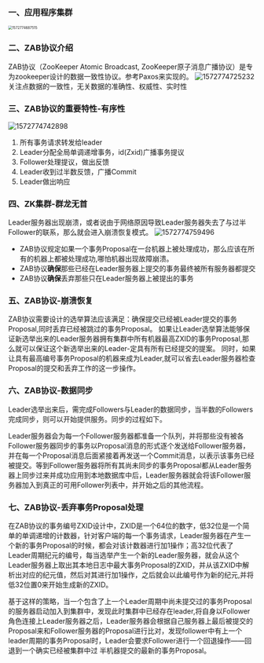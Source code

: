 ### 一、应用程序集群
<img src="D:\doc\blog\images\study\zookeeper\1572774687515.png" alt="1572774687515" style="zoom: 50%;" />

### 二、ZAB协议介绍
ZAB协议（ZooKeeper Atomic Broadcast, ZooKeeper原子消息广播协议）是专为zookeeper设计的数据一致性协议。参考Paxos来实现的。
![1572774725232](D:\doc\blog\images\study\zookeeper\1572774725232.png)
关注点数据的一致性，无关数据的准确性、权威性、实时性

### 三、ZAB协议的重要特性-有序性
![1572774742898](D:\doc\blog\images\study\zookeeper\1572774742898.png)

1.    所有事务请求转发给leader
2.    Leader分配全局单调递增事务，id(Zxid)广播事务提议
3.    Follower处理提议，做出反馈
4.    Leader收到过半数反馈，广播Commit
5.    Leader做出响应

### 四、ZK集群-群龙无首
Leader服务器出现崩溃，或者说由于网络原因导致Leader服务器失去了与过半Follower的联系，那么就会进入崩溃恢复模式。
![1572774759496](D:\doc\blog\images\study\zookeeper\1572774759496.png)

- ZAB协议规定如果一个事务Proposal在一台机器上被处理成功，那么应该在所有的机器上都被处理成功,哪怕机器出现故障崩溃。
- ZAB协议**确保**那些已经在Leader服务器上提交的事务最终被所有服务器都提交
- ZAB协议**确保**丢弃那些只在Leader服务器上被提出的事务

### 五、ZAB协议-崩溃恢复
ZAB协议需要设计的选举算法应该满足：确保提交已经被Leader提交的事务Proposal,同时丢弃已经被跳过的事务Proposal。
如果让Leader选举算法能够保证新选举出来的Leader服务器拥有集群中所有机器最高ZXID的事务Proposal,那么就可以保证这个新选举出来的Leader-定具有所有已经提交的提案。
同时，如果让具有最高编号事务Proposal的机器来成为Leader,就可以省去Leader服务器检查Proposal的提交和丢弃工作的这一步操作。


### 六、ZAB协议-数据同步

Leader选举出来后，需完成Followers与Leader的数据同步，当半数的Followers完成同步，则可以开始提供服务。同步的过程如下。

Leader服务器会为每一个Follower服务器都准备一个队列，并将那些没有被各Follower服务器同步的事务以Proposal消息的形式逐个发送给Follower服务器，并在每一个Proposal消息后面紧接着再发送一个Commit消息，以表示该事务已经被提交。等到Follower服务器将所有其尚未同步的事务Proposal都从Leader服务器上同步过来并成功应用到本地数据库中后，Leader服务器就会将该Follower服务器加入到真正的可用Follower列表中，并开始之后的其他流程。

### 七、ZAB协议-丢弃事务Proposal处理
在ZAB协议的事务编号ZXID设计中，ZXID是一个64位的数字，低32位是一个简单的单调递增的计数器，针对客户端的每一个事务请求，Leader服务器在产生一个新的事务Proposal的时候，都会对该计数器进行加1操作；高32位代表了 Leader周期纪元的编号，每当选举产生一个新的Leader服务器，就会从这个Leader服务器上取出其本地日志中最大事务Proposal的ZXID，并从该ZXID中解析出对应的纪元值，然后对其进行加1操作，之后就会以此编号作为新的纪元,并将低32位置0来开始生成新的ZXID。

基于这样的策略，当一个包含了上一个Leader周期中尚未提交过的事务Proposal的服务器启动加入到集群中，发现此时集群中已经存在leader,将自身以Follower角色连接上Leader服务器之后，Leader服务器会根据自己服务器上最后被提交的Proposal来和Follower服务器的Proposal进行比对，发现follower中有上一个leader周期的事务Proposal时，Leader会要求Follower进行一个回退操作——回退到一个确实已经被集群中过
半机器提交的最新的事务Proposal。